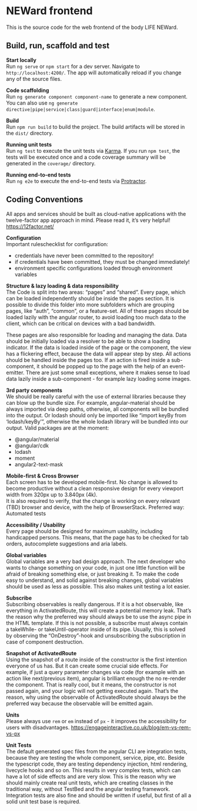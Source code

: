 # NEWard frontend
This is the source code for the web frontend of the body LIFE NEWard.  

## Build, run, scaffold and test

**Start locally**  
Run `ng serve` or `npm start` for a dev server. Navigate to `http://localhost:4200/`. The app will automatically reload if you change any of the source files.  

**Code scaffolding**  
Run `ng generate component component-name` to generate a new component. You can also use `ng generate directive|pipe|service|class|guard|interface|enum|module`.

**Build**  
Run `npm run build` to build the project. The build artifacts will be stored in the `dist/` directory.

**Running unit tests**  
Run `ng test` to execute the unit tests via [Karma](https://karma-runner.github.io).
If you run `npm test`, the tests will be executed once and a code coverage summary will be generated in the `coverage/` directory.

**Running end-to-end tests**  
Run `ng e2e` to execute the end-to-end tests via [Protractor](http://www.protractortest.org/).

## Coding Conventions
All apps and services should be built as cloud-native applications with the twelve-factor app approach in mind. Please read it, it’s very helpful! https://12factor.net/ 

**Configuration**  
Important ruleschecklist for configuration:
- credentials have never been committed to the repository!
- if credentials have been committed, they must be changed immediately!
- environment specific configurations loaded through environment variables 

**Structure & lazy loading & data responsibility**  
The Code is split into two areas: “pages” and “shared”. Every page, which can be loaded independently should be inside the pages section. It is possible to divide this folder into more subfolders which are grouping pages, like “auth”, “common”, or a feature-set. All of these pages should be loaded lazily with the angular router, to avoid loading too much data to the client, which can be critical on devices with a bad bandwidth.

These pages are also responsible for loading and managing the data. Data should be initially loaded via a resolver to be able to show a loading indicator. If the data is loaded inside of the page or the component, the view has a flickering effect, because the data will appear step by step. All actions should be handled inside the pages too. If an action is fired inside a sub-component, it should be popped up to the page with the help of an event-emitter. There are just some small exceptions, where it makes sense to load data lazily inside a sub-component - for example lazy loading some images.

**3rd party components**  
We should be really careful with the use of external libraries because they can blow up the bundle size. For example, angular-material should be always imported via deep paths, otherwise, all components will be bundled into the output. Or lodash should only be imported like “import keyBy from ‘lodash/keyBy’”, otherwise the whole lodash library will be bundled into our output. Valid packages are at the moment: 
- @angular/material
- @angular/cdk
- lodash
- moment
- angular2-text-mask

**Mobile-first & Cross Browser**  
Each screen has to be developed mobile-first. No change is allowed to become productive without a clean responsive design for every viewport width from 320px up to 3.840px (4k).  
It is also required to verify, that the change is working on every relevant (TBD) browser and device, with the help of BrowserStack. Preferred way: Automated tests

**Accessibility / Usability**  
Every page should be designed for maximum usability, including handicapped persons. This means, that the page has to be checked for tab orders, autocomplete suggestions and aria labels.

**Global variables**  
Global variables are a very bad design approach. The next developer who wants to change something on your code, in just one little function will be afraid of breaking something else, or just breaking it. To make the code easy to understand, and solid against breaking changes, global variables should be used as less as possible. This also makes unit testing a lot easier.

**Subscribe**  
Subscribing observables is really dangerous. If it is a hot observable, like everything in ActivatedRoute, this will create a potential memory leak. That’s the reason why the preferred way should always be to use the async pipe in the HTML template. If this is not possible, a subscribe must always contain a takeWhile- or takeUntil-operator inside of its pipe. Usually, this is solved by observing the “OnDestroy”-hook and unsubscribing the subscription in case of component destruction.

**Snapshot of ActivatedRoute**  
Using the snapshot of a route inside of the constructor is the first intention everyone of us has. But it can create some crucial side effects. For example, if just a query parameter changes via code (for example with an action like next/previous item), angular is brilliant enough the no re-render the component. That is really cool, but it means, the constructor is not passed again, and your logic will not getting executed again. That’s the reason, why using the observable of ActivatedRoute should always be the preferred way because the observable will be emitted again.

**Units**  
Please always use `rem` or `em` instead of `px` - it improves the accessibility for users with disadvantages. https://engageinteractive.co.uk/blog/em-vs-rem-vs-px

**Unit Tests**  
The default generated spec files from the angular CLI are integration tests, because they are testing the whole component, service, pipe, etc. Beside the typescript code, they are testing dependency injection, html rendering, livecycle hooks and so on. This results in very complex tests, which can have a lot of side effects and are very slow. This is the reason why we should mainly create real unit tests, which are creating classes in the traditional way, without TestBed and the angular testing framework.  
Integration tests are also fine and should be written if useful, but first of all a solid unit test base is required. 
